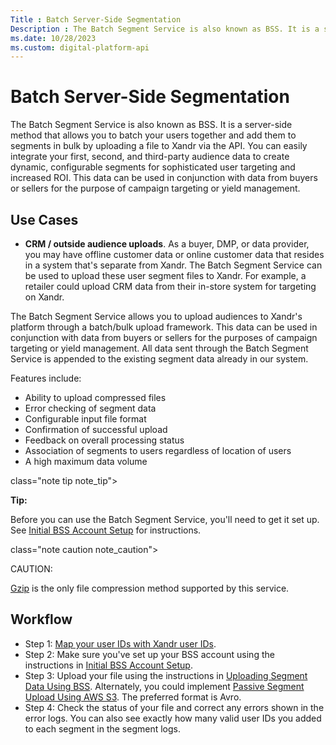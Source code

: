 ```yaml
---
Title : Batch Server-Side Segmentation
Description : The Batch Segment Service is also known as BSS. It is a server-side
ms.date: 10/28/2023
ms.custom: digital-platform-api
---
```



# Batch Server-Side Segmentation



The Batch Segment Service is also known as BSS. It is a server-side
method that allows you to batch your users together and add them to
segments in bulk by uploading a file to Xandr via the API. You can
easily integrate your first, second, and third-party audience data to
create dynamic, configurable segments for sophisticated user targeting
and increased ROI. This data can be used in conjunction with data from
buyers or sellers for the purpose of campaign targeting or yield
management.

>

## Use Cases

- **CRM / outside audience uploads**. As a buyer, DMP, or data provider,
  you may have offline customer data or online customer data that
  resides in a system that's separate from Xandr. The Batch Segment
  Service can be used to upload these user segment files to Xandr. For
  example, a retailer could upload CRM data from their in-store system
  for targeting on Xandr.

The Batch Segment Service allows you to upload audiences to Xandr's
platform through a batch/bulk upload framework. This data can be used in
conjunction with data from buyers or sellers for the purposes of
campaign targeting or yield management. All data sent through the Batch
Segment Service is appended to the existing segment data already in our
system.

Features include:

- Ability to upload compressed files
- Error checking of segment data
- Configurable input file format
- Confirmation of successful upload
- Feedback on overall processing status
- Association of segments to users regardless of location of users
- A high maximum data volume



class="note tip note_tip">

<b>Tip:</b>

Before you can use the Batch Segment Service, you'll need to get it set
up. See <a
href="initial-bss-account-setup.md"
class="xref" target="_blank">Initial BSS Account Setup</a> for
instructions.



class="note caution note_caution">

CAUTION:

<a href="https://en.wikipedia.org/wiki/Gzip" class="xref"
target="_blank">Gzip</a> is the only file compression method supported
by this service.



>

## **Workflow**

- Step 1: <a
  href="invest_invest-standard/user-id-mapping-with-getuid-and-mapuid.md"
  class="xref" target="_blank">Map your user IDs with Xandr user IDs</a>.
- Step 2: Make sure you've set up your BSS account using the
  instructions in <a
  href="initial-bss-account-setup.md"
  class="xref" target="_blank">Initial BSS Account Setup</a>.
- Step 3: Upload your file using the instructions in <a
  href="uploading-segment-data-using-bss.md"
  class="xref" target="_blank">Uploading Segment Data Using BSS</a>.
  Alternately, you could implement <a
  href="passive-segment-upload-using-aws-s3.md"
  class="xref" target="_blank">Passive Segment Upload Using AWS S3</a>.
  The preferred format is Avro.
- Step 4: Check the status of your file and correct any errors shown in
  the error logs. You can also see exactly how many valid user IDs you
  added to each segment in the segment logs.






